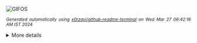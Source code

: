 <div align="justify">
<picture>
    <source media="(prefers-color-scheme: dark)" srcset="https://i.ibb.co/LpyppBm/output-gif.gif">
    <source media="(prefers-color-scheme: light)" srcset="https://i.ibb.co/LpyppBm/output-gif.gif">
    <img alt="GIFOS" src="https://i.ibb.co/LpyppBm/output-gif.gif">
</picture>

<sub><i>Generated automatically using [x0rzavi/github-readme-terminal](https://github.com/x0rzavi/github-readme-terminal) on Wed Mar 27 06:42:16 AM IST 2024</i></sub>

<details>
<summary>More details</summary>

</details>
</div>

<!-- Image deletion URL: https://ibb.co/ryhyyqY/12e7df83f75e1270a34b4f298f9d4ae5 -->